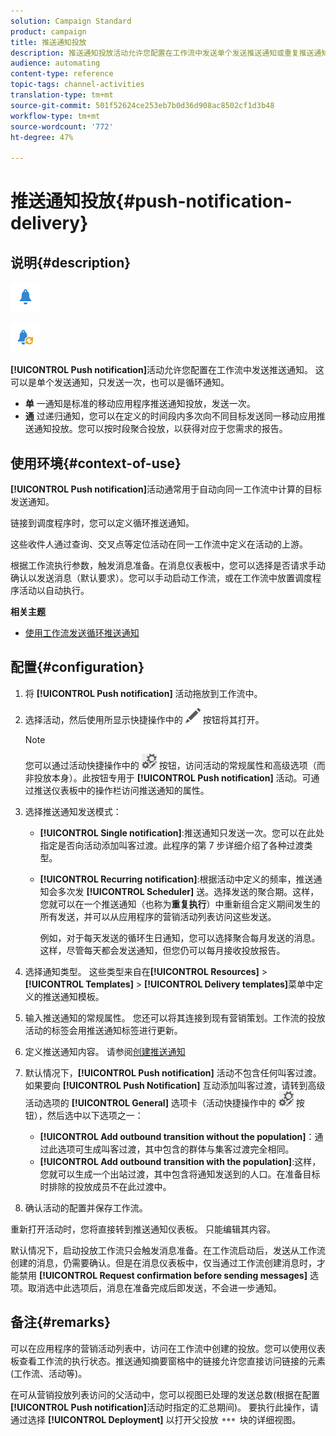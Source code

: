 ```yaml
---
solution: Campaign Standard
product: campaign
title: 推送通知投放
description: 推送通知投放活动允许您配置在工作流中发送单个发送推送通知或重复推送通知。
audience: automating
content-type: reference
topic-tags: channel-activities
translation-type: tm+mt
source-git-commit: 501f52624ce253eb7b0d36d908ac8502cf1d3b48
workflow-type: tm+mt
source-wordcount: '772'
ht-degree: 47%

---
```



# 推送通知投放{#push-notification-delivery}

## 说明{#description}

![](assets/push.png)

![](assets/recurrentpush.png)

**[!UICONTROL Push notification]**&#x200B;活动允许您配置在工作流中发送推送通知。 这可以是单个发送通知，只发送一次，也可以是循环通知。

* **单** 一通知是标准的移动应用程序推送通知投放，发送一次。
* **通** 过递归通知，您可以在定义的时间段内多次向不同目标发送同一移动应用推送通知投放。您可以按时段聚合投放，以获得对应于您需求的报告。

## 使用环境{#context-of-use}

**[!UICONTROL Push notification]**&#x200B;活动通常用于自动向同一工作流中计算的目标发送通知。

链接到调度程序时，您可以定义循环推送通知。

这些收件人通过查询、交叉点等定位活动在同一工作流中定义在活动的上游。

根据工作流执行参数，触发消息准备。在消息仪表板中，您可以选择是否请求手动确认以发送消息（默认要求）。您可以手动启动工作流，或在工作流中放置调度程序活动以自动执行。

**相关主题**

* [使用工作流发送循环推送通知](../../automating/using/recurring-push-notifications.md)

## 配置{#configuration}

1. 将 **[!UICONTROL Push notification]** 活动拖放到工作流中。
1. 选择活动，然后使用所显示快捷操作中的 ![](assets/edit_darkgrey-24px.png) 按钮将其打开。

   >[!NOTE]
   >
   >您可以通过活动快捷操作中的 ![](assets/dlv_activity_params-24px.png) 按钮，访问活动的常规属性和高级选项（而非投放本身）。此按钮专用于 **[!UICONTROL Push notification]** 活动。可通过推送仪表板中的操作栏访问推送通知的属性。

1. 选择推送通知发送模式：

   * **[!UICONTROL Single notification]**:推送通知只发送一次。您可以在此处指定是否向活动添加叫客过渡。此程序的第 7 步详细介绍了各种过渡类型。
   * **[!UICONTROL Recurring notification]**:根据活动中定义的频率，推送通知会多次发 **[!UICONTROL Scheduler]** 送。选择发送的聚合期。这样，您就可以在一个推送通知（也称为&#x200B;**重复执行**）中重新组合定义期间发生的所有发送，并可以从应用程序的营销活动列表访问这些发送。

      例如，对于每天发送的循环生日通知，您可以选择聚合每月发送的消息。 这样，尽管每天都会发送通知，但您仍可以每月接收投放报告。

1. 选择通知类型。 这些类型来自在&#x200B;**[!UICONTROL Resources]** > **[!UICONTROL Templates]** > **[!UICONTROL Delivery templates]**&#x200B;菜单中定义的推送通知模板。
1. 输入推送通知的常规属性。 您还可以将其连接到现有营销策划。工作流的投放活动的标签会用推送通知标签进行更新。
1. 定义推送通知内容。 请参阅[创建推送通知](../../channels/using/preparing-and-sending-a-push-notification.md)
1. 默认情况下，**[!UICONTROL Push notification]** 活动不包含任何叫客过渡。如果要向 **[!UICONTROL Push Notification]** 互动添加叫客过渡，请转到高级活动选项的 **[!UICONTROL General]** 选项卡（活动快捷操作中的 ![](assets/dlv_activity_params-24px.png) 按钮），然后选中以下选项之一：

   * **[!UICONTROL Add outbound transition without the population]**：通过此选项可生成叫客过渡，其中包含的群体与集客过渡完全相同。
   * **[!UICONTROL Add outbound transition with the population]**:这样，您就可以生成一个出站过渡，其中包含将通知发送到的人口。在准备目标时排除的投放成员不在此过渡中。

1. 确认活动的配置并保存工作流。

重新打开活动时，您将直接转到推送通知仪表板。 只能编辑其内容。

默认情况下，启动投放工作流只会触发消息准备。在工作流启动后，发送从工作流创建的消息，仍需要确认。但是在消息仪表板中，仅当通过工作流创建消息时，才能禁用 **[!UICONTROL Request confirmation before sending messages]** 选项。取消选中此选项后，消息在准备完成后即发送，不会进一步通知。

## 备注{#remarks}

可以在应用程序的营销活动列表中，访问在工作流中创建的投放。您可以使用仪表板查看工作流的执行状态。推送通知摘要窗格中的链接允许您直接访问链接的元素(工作流、活动等)。

在可从营销投放列表访问的父活动中，您可以视图已处理的发送总数(根据在配置&#x200B;**[!UICONTROL Push notification]**&#x200B;活动时指定的汇总期间)。 要执行此操作，请通过选择 **[!UICONTROL Deployment]** 以打开父投放 ![](assets/wkf_dlv_detail_button.png) 块的详细视图。
